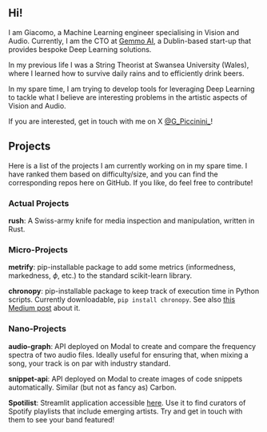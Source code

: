 ## Hi!

I am Giacomo, a Machine Learning engineer specialising in Vision and Audio. Currently, I am the CTO at [Gemmo AI](https://gemmo.ai/), a Dublin-based start-up that provides bespoke Deep Learning solutions. 

In my previous life I was a String Theorist at Swansea University (Wales), where I learned how to survive daily rains and to efficiently drink beers. 

In my spare time, I am trying to develop tools for leveraging Deep Learning to tackle what I believe are interesting problems in the artistic aspects of Vision and Audio. 

If you are interested, get in touch with me on X [@G_Piccinini_](https://twitter.com/G_Piccinini_)!

## Projects

Here is a list of the projects I am currently working on in my spare time. I have ranked them based on difficulty/size, and you can find the corresponding repos here on GitHub. If you like, do feel free to contribute!

### Actual Projects

**rush**: A Swiss-army knife for media inspection and manipulation, written in Rust.

### Micro-Projects

**metrify**: pip-installable package to add some metrics (informedness, markedness, $\phi$, etc.) to the standard scikit-learn library. 

**chronopy**: pip-installable package to keep track of execution time in Python scripts. Currently downloadable, `pip install chronopy`. See also [this Medium post](https://medium.com/@giacomo.piccinini/chronopy-or-how-to-measure-elapsed-time-in-python-with-ease-84e1ec8a0120) about it. 

### Nano-Projects

**audio-graph**: API deployed on Modal to create and compare the frequency spectra of two audio files. Ideally useful for ensuring that, when mixing a song, your track is on par with industry standard. 

**snippet-api**: API deployed on Modal to create images of code snippets automatically. Similar (but not as fancy as) Carbon.  

**Spotilist**: Streamlit application accessible [here](https://spotilist.streamlit.app/). Use it to find curators of Spotify playlists that include emerging artists. Try and get in touch with them to see your band featured! 

<!--
**giacomopiccinini/giacomopiccinini** is a ✨ _special_ ✨ repository because its `README.md` (this file) appears on your GitHub profile.

Here are some ideas to get you started:

- 🔭 I’m currently working on ...
- 🌱 I’m currently learning ...
- 👯 I’m looking to collaborate on ...
- 🤔 I’m looking for help with ...
- 💬 Ask me about ...
- 📫 How to reach me: ...
- 😄 Pronouns: ...
- ⚡ Fun fact: ...
-->
